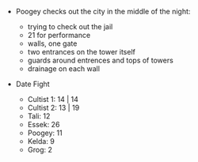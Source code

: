 - Poogey checks out the city in the middle of the night:
	- trying to check out the jail
	- 21 for performance
	- walls, one gate
	- two entrances on the tower itself
	- guards around entrences and tops of towers
	- drainage on each wall

- Date Fight
	- Cultist 1: 14 | 14
	- Cultist 2: 13 | 19
	- Tali: 12
	- Essek: 26
	- Poogey: 11
	- Kelda: 9
	- Grog: 2